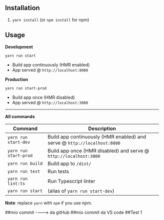 ## Installation

1. `yarn install` (or `npm install` for npm)

## Usage
**Development**

`yarn run start`
* Build app continuously (HMR enabled)
* App served @ `http://localhost:8080`

**Production**

`yarn run start-prod`

* Build app once (HMR disabled)
* App served @ `http://localhost:3000`

---

**All commands**

Command | Description
--- | ---
`yarn run start-dev` | Build app continuously (HMR enabled) and serve @ `http://localhost:8080`
`yarn run start-prod` | Build app once (HMR disabled) and serve @ `http://localhost:3000`
`yarn run build` | Build app to `/dist/`
`yarn run test` | Run tests
`yarn run lint:ts` | Run Typescript linter
`yarn run start` | (alias of `yarn run start-dev`)

**Note**: replace `yarn` with `npm` if you use npm.

##mio commit ---->  da gitHub
##mio commit da VS code
##Test 1

